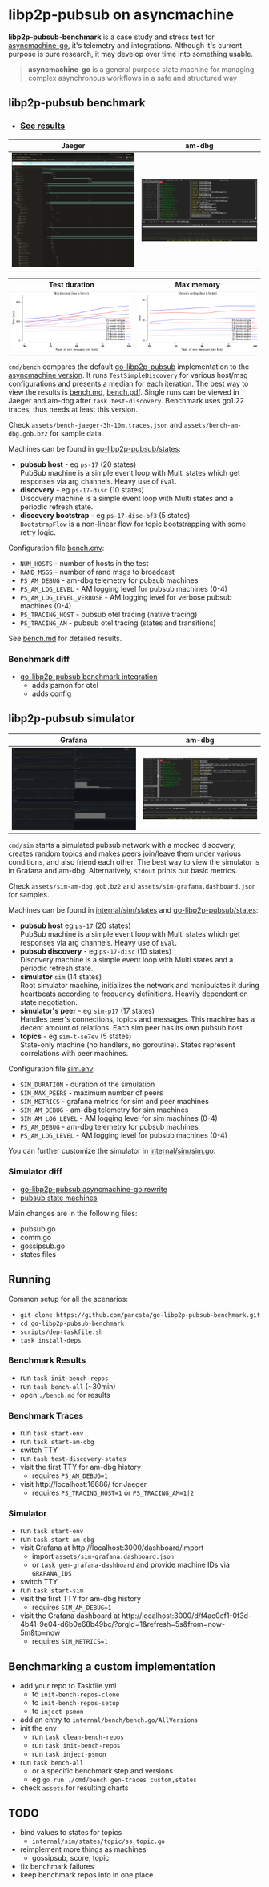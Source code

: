 # libp2p-pubsub on asyncmachine

**libp2p-pubsub-benchmark** is a case study and stress test for [asyncmachine-go](http://github.com/pancsta/asyncmachine-go), it's telemetry and integrations. Although it's current purpose is pure research, it may develop over time into something usable.

> **asyncmachine-go** is a general purpose state machine for managing complex asynchronous workflows in a safe and structured way

## libp2p-pubsub benchmark

- ### [See results](bench.md)

| Jaeger                                   | am-dbg                                   |
|------------------------------------------|------------------------------------------|
| ![bench jaeger](assets/bench-jaeger.png) | ![bench am-dbg](assets/bench-am-dbg.png) |

| Test duration                                   | Max memory                                                                       |
|------------------------------------------|----------------------------------------------------------------------------------|
| ![Test duration chart](assets/charts/TestSimpleDiscovery/origin-states-time.png) | ![Max memory chart](assets/charts/TestSimpleDiscovery/origin-states-mem-max.png) |


`cmd/bench` compares the default [go-libp2p-pubsub](https://github.com/libp2p/go-libp2p-pubsub) implementation to the [asyncmachine version](https://github.com/pancsta/go-libp2p-pubsub/). It runs `TestSimpleDiscovery` for various host/msg configurations and presents a median for each iteration. The best way to view the results is [bench.md](bench.md), [bench.pdf](assets/bench.pdf?raw=true). Single runs can be viewed in Jaeger and am-dbg after `task test-discovery`. Benchmark uses go1.22 traces, thus needs at least this version.

Check `assets/bench-jaeger-3h-10m.traces.json` and `assets/bench-am-dbg.gob.bz2` for sample data.

Machines can be found in [go-libp2p-pubsub/states](https://github.com/pancsta/go-libp2p-pubsub/tree/psmon-states/states):

- **pubsub host** - eg `ps-17` (20 states)<br />
  PubSub machine is a simple event loop with Multi states which get responses via arg channels. Heavy use of `Eval`.
- **discovery** - eg `ps-17-disc` (10 states)<br />
  Discovery machine is a simple event loop with Multi states and a periodic refresh state.
- **discovery bootstrap** - eg `ps-17-disc-bf3` (5 states)<br />
  `BootstrapFlow` is a non-linear flow for topic bootstrapping with some retry logic.

Configuration file [bench.env](bench.env):

- `NUM_HOSTS` - number of hosts in the test
- `RAND_MSGS` - number of rand msgs to broadcast
- `PS_AM_DEBUG` - am-dbg telemetry for pubsub machines
- `PS_AM_LOG_LEVEL` - AM logging level for pubsub machines (0-4)
- `PS_AM_LOG_LEVEL_VERBOSE` - AM logging level for verbose pubsub machines (0-4)
- `PS_TRACING_HOST` - pubsub otel tracing (native tracing)
- `PS_TRACING_AM` - pubsub otel tracing (states and transitions)

See [bench.md](bench.md) for detailed results.

### Benchmark diff

- [go-libp2p-pubsub benchmark integration](https://github.com/libp2p/go-libp2p-pubsub/compare/master...pancsta:go-libp2p-pubsub:psmon-origin)
  - adds psmon for otel
  - adds config

## libp2p-pubsub simulator

| Grafana                                | am-dbg                               |
|----------------------------------------|--------------------------------------|
| ![sim grafana](assets/sim-grafana.png) | ![sim am-dbg](assets/sim-am-dbg.png) |


`cmd/sim` starts a simulated pubsub network with a mocked discovery, creates random topics and makes peers join/leave them under various conditions, and also friend each other. The best way to view the simulator is in Grafana and am-dbg. Alternatively, `stdout` prints out basic metrics.

Check `assets/sim-am-dbg.gob.bz2` and `assets/sim-grafana.dashboard.json` for samples.

Machines can be found in [internal/sim/states](internal/sim/states) and [go-libp2p-pubsub/states](https://github.com/pancsta/go-libp2p-pubsub/tree/psmon-states/states):

- **pubsub host** eg `ps-17` (20 states)<br />
  PubSub machine is a simple event loop with Multi states which get responses via arg channels. Heavy use of `Eval`.
- **pubsub discovery** - eg `ps-17-disc` (10 states)<br />
  Discovery machine is a simple event loop with Multi states and a periodic refresh state.
- **simulator** `sim` (14 states)<br />
  Root simulator machine, initializes the network and manipulates it during heartbeats according to frequency definitions. Heavily dependent on state negotiation.
- **simulator's peer** - eg `sim-p17` (17 states)<br />
  Handles peer's connections, topics and messages. This machine has a decent amount of relations. Each sim peer has its own pubsub host.
- **topics** - eg `sim-t-se7ev` (5 states)<br />
  State-only machine (no handlers, no goroutine). States represent correlations with peer machines.

Configuration file [sim.env](sim.env):

- `SIM_DURATION` - duration of the simulation
- `SIM_MAX_PEERS` - maximum number of peers
- `SIM_METRICS` - grafana metrics for sim and peer machines
- `SIM_AM_DEBUG` - am-dbg telemetry for sim machines
- `SIM_AM_LOG_LEVEL` - AM logging level for sim machines (0-4)
- `PS_AM_DEBUG` - am-dbg telemetry for pubsub machines
- `PS_AM_LOG_LEVEL` - AM logging level for pubsub machines (0-4)

You can further customize the simulator in [internal/sim/sim.go](internal/sim/sim.go#L46).

### Simulator diff

- [go-libp2p-pubsub asyncmachine-go rewrite](https://github.com/libp2p/go-libp2p-pubsub/compare/master...pancsta:go-libp2p-pubsub:psmon-states)
- [pubsub state machines](https://github.com/pancsta/go-libp2p-pubsub/tree/psmon-states/states)

Main changes are in the following files:

- pubsub.go
- comm.go
- gossipsub.go
- states files

## Running

Common setup for all the scenarios:

- `git clone https://github.com/pancsta/go-libp2p-pubsub-benchmark.git`
- `cd go-libp2p-pubsub-benchmark`
- `scripts/dep-taskfile.sh`
- `task install-deps`

### Benchmark Results

- run `task init-bench-repos`
- run `task bench-all` (~30min)
- open `./bench.md` for results

### Benchmark Traces

- run `task start-env`
- run `task start-am-dbg`
- switch TTY
- run `task test-discovery-states`
- visit the first TTY for am-dbg history
  - requires `PS_AM_DEBUG=1`
- visit http://localhost:16686/ for Jaeger
  - requires `PS_TRACING_HOST=1` or `PS_TRACING_AM=1|2`

### Simulator

- run `task start-env`
- run `task start-am-dbg`
- visit Grafana at http://localhost:3000/dashboard/import 
  - import `assets/sim-grafana.dashboard.json`
  - or `task gen-grafana-dashboard` and provide machine IDs via `GRAFANA_IDS`
- switch TTY 
- run `task start-sim`
- visit the first TTY for am-dbg history
  - requires `SIM_AM_DEBUG=1`
- visit the Grafana dashboard at http://localhost:3000/d/f4ac0cf1-0f3d-4b41-9e04-d6b0e68b49bc/?orgId=1&refresh=5s&from=now-5m&to=now
  - requires `SIM_METRICS=1`

## Benchmarking a custom implementation

- add your repo to Taskfile.yml
  - to `init-bench-repos-clone`
  - to `init-bench-repos-setup`
  - to `inject-psmon`
- add an entry to `internal/bench/bench.go/AllVersions`
- init the env
  - run `task clean-bench-repos`
  - run `task init-bench-repos`
  - run `task inject-psmon`
- run `task bench-all`
  - or a specific benchmark step and versions
  - eg `go run ./cmd/bench gen-traces custom,states`
- check `assets` for resulting charts

## TODO

- bind values to states for topics
  - `internal/sim/states/topic/ss_topic.go`
- reimplement more things as machines
  - gossipsub, score, topic
- fix benchmark failures
- keep benchmark repos info in one place
